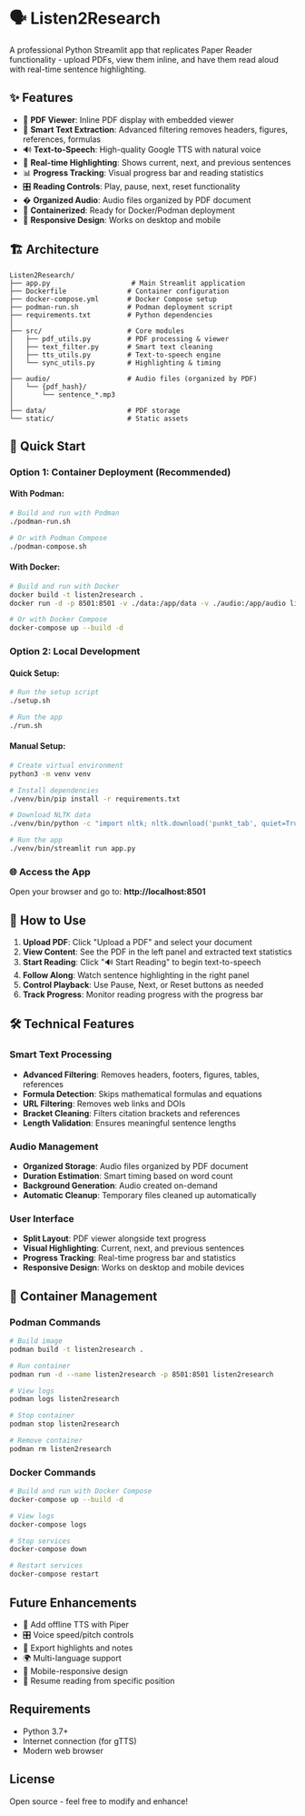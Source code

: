 # 🗣️ Listen2Research

A professional Python Streamlit app that replicates Paper Reader functionality - upload PDFs, view them inline, and have them read aloud with real-time sentence highlighting.

## ✨ Features

- 📄 **PDF Viewer**: Inline PDF display with embedded viewer
- 🧠 **Smart Text Extraction**: Advanced filtering removes headers, figures, references, formulas
- 🔊 **Text-to-Speech**: High-quality Google TTS with natural voice
- 🎯 **Real-time Highlighting**: Shows current, next, and previous sentences
- 📊 **Progress Tracking**: Visual progress bar and reading statistics
- 🎛️ **Reading Controls**: Play, pause, next, reset functionality
- � **Organized Audio**: Audio files organized by PDF document
- 🐋 **Containerized**: Ready for Docker/Podman deployment
- 📱 **Responsive Design**: Works on desktop and mobile

## 🏗️ Architecture

```
Listen2Research/
├── app.py                    # Main Streamlit application
├── Dockerfile               # Container configuration
├── docker-compose.yml       # Docker Compose setup
├── podman-run.sh            # Podman deployment script
├── requirements.txt         # Python dependencies
│
├── src/                     # Core modules
│   ├── pdf_utils.py         # PDF processing & viewer
│   ├── text_filter.py       # Smart text cleaning
│   ├── tts_utils.py         # Text-to-speech engine
│   └── sync_utils.py        # Highlighting & timing
│
├── audio/                   # Audio files (organized by PDF)
│   └── {pdf_hash}/
│       └── sentence_*.mp3
│
├── data/                    # PDF storage
└── static/                  # Static assets
```

## 🚀 Quick Start

### Option 1: Container Deployment (Recommended)

#### With Podman:
```bash
# Build and run with Podman
./podman-run.sh

# Or with Podman Compose
./podman-compose.sh
```

#### With Docker:
```bash
# Build and run with Docker
docker build -t listen2research .
docker run -d -p 8501:8501 -v ./data:/app/data -v ./audio:/app/audio listen2research

# Or with Docker Compose
docker-compose up --build -d
```

### Option 2: Local Development

#### Quick Setup:
```bash
# Run the setup script
./setup.sh

# Run the app
./run.sh
```

#### Manual Setup:
```bash
# Create virtual environment
python3 -m venv venv

# Install dependencies
./venv/bin/pip install -r requirements.txt

# Download NLTK data
./venv/bin/python -c "import nltk; nltk.download('punkt_tab', quiet=True); nltk.download('punkt', quiet=True)"

# Run the app
./venv/bin/streamlit run app.py
```

### 🌐 Access the App

Open your browser and go to: **http://localhost:8501**

## 🎯 How to Use

1. **Upload PDF**: Click "Upload a PDF" and select your document
2. **View Content**: See the PDF in the left panel and extracted text statistics
3. **Start Reading**: Click "🔊 Start Reading" to begin text-to-speech
4. **Follow Along**: Watch sentence highlighting in the right panel
5. **Control Playback**: Use Pause, Next, or Reset buttons as needed
6. **Track Progress**: Monitor reading progress with the progress bar

## 🛠️ Technical Features

### Smart Text Processing
- **Advanced Filtering**: Removes headers, footers, figures, tables, references
- **Formula Detection**: Skips mathematical formulas and equations
- **URL Filtering**: Removes web links and DOIs
- **Bracket Cleaning**: Filters citation brackets and references
- **Length Validation**: Ensures meaningful sentence lengths

### Audio Management
- **Organized Storage**: Audio files organized by PDF document
- **Duration Estimation**: Smart timing based on word count
- **Background Generation**: Audio created on-demand
- **Automatic Cleanup**: Temporary files cleaned up automatically

### User Interface
- **Split Layout**: PDF viewer alongside text progress
- **Visual Highlighting**: Current, next, and previous sentences
- **Progress Tracking**: Real-time progress bar and statistics
- **Responsive Design**: Works on desktop and mobile devices

## 🐋 Container Management

### Podman Commands
```bash
# Build image
podman build -t listen2research .

# Run container
podman run -d --name listen2research -p 8501:8501 listen2research

# View logs
podman logs listen2research

# Stop container
podman stop listen2research

# Remove container
podman rm listen2research
```

### Docker Commands
```bash
# Build and run with Docker Compose
docker-compose up --build -d

# View logs
docker-compose logs

# Stop services
docker-compose down

# Restart services
docker-compose restart
```

## Future Enhancements

- 🎵 Add offline TTS with Piper
- 🎛️ Voice speed/pitch controls
- 💾 Export highlights and notes
- 🌍 Multi-language support
- 📱 Mobile-responsive design
- 🔄 Resume reading from specific position

## Requirements

- Python 3.7+
- Internet connection (for gTTS)
- Modern web browser

## License

Open source - feel free to modify and enhance!
